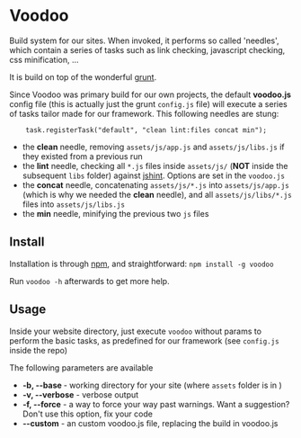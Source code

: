 # Voodoo

Build system for our sites. When invoked, it performs so called 'needles', which contain a series of tasks such as link checking, javascript checking, css minification, ... 

It is build on top of the wonderful [grunt](https://github.com/cowboy/grunt).

Since Voodoo was primary build for our own projects, the default **voodoo.js** config file (this is actually just the grunt `config.js` file) will execute a series of tasks tailor made for our framework. This following needles are stung:

        task.registerTask("default", "clean lint:files concat min");

* the **clean** needle, removing `assets/js/app.js` and `assets/js/libs.js` if they existed from a previous run
* the **lint** needle, checking all `*.js` files inside `assets/js/` (**NOT** inside the subsequent `libs` folder) against [jshint](http://www.jshint.com/). Options are set in the `voodoo.js`
* the **concat** needle, concatenating `assets/js/*.js` into `assets/js/app.js` (which is why we needed the **clean** needle), and all `assets/js/libs/*.js` files into `assets/js/libs.js`
* the **min** needle, minifying the previous two `js` files

## Install

Installation is through [npm](http://npmjs.org/), and straightforward:
`npm install -g voodoo`

Run `voodoo -h` afterwards to get more help.

## Usage

Inside your website directory, just execute `voodoo` without params to perform the basic tasks, as predefined for our framework (see `config.js` inside the repo)

The following parameters are available

* **-b, --base <path>** - working directory for your site (where `assets` folder is in )
* **-v, --verbose** - verbose output
* **-f, --force** - a way to force your way past warnings. Want a suggestion? Don't use this option, fix your code
* **--custom** - an custom voodoo.js file, replacing the build in voodoo.js
